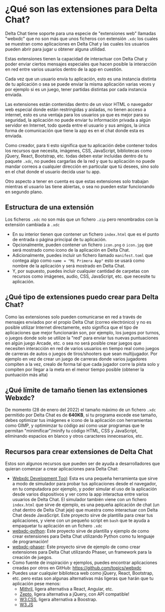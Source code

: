 # ¿Qué son las extensiones para Delta Chat?

Delta Chat tiene soporte para una especie de "extensiones web" llamadas "webxdc" que no son más que unos ficheros con extensión `.xdc` los cuales se muestran como aplicaciones en Delta Chat y las cuales los usuarios pueden abrir para jugar u obtener alguna utilidad.

Estas extensiones tienen la capacidad de interactuar con Delta Chat y poder enviar ciertos mensajes especiales que hacen posible la interacción en red entre varios usuarios dentro de la app en cuestión.

Cada vez que un usuario envía tu aplicación, esto es una instancia distinta de tu aplicación o sea se puede enviar la misma aplicación varias veces y por ejemplo si es un juego, tener partidas distintas por cada instancia enviada.

Las extensiones están contenidas dentro de un visor HTML o navegador web especial donde están restringidas y aisladas, no tienen acceso a internet, esto es una ventaja para los usuarios ya que es mejor para su seguridad, la aplicación no puede enviar tu información privada a algún servidor en Internet, todo queda entre el usuario y sus amigos, la única forma de comunicación que tiene la app es en el chat donde esta es enviada.

Como creador, para ti esto significa que tu aplicación debe contener todos los recursos que necesita, imágenes, CSS, JavaScript, bibliotecas como jQuery, React, Bootstrap, etc. todas deben estar incluidas dentro de tu paquete `.xdc`, no puedes cargarlas de la red y que tu aplicación no puede mandar correos a cualquier dirección en particular que tú desees, sino solo en el chat donde el usuario decida usar tu app.

Otro aspecto a tener en cuenta es que estas extensiones solo trabajan mientras el usuario las tiene abiertas, o sea no pueden estar funcionando en segundo plano.

## Estructura de una extensión

Los ficheros `.xdc` no son más que un fichero `.zip` pero renombrados con la extensión cambiada a `.xdc`
* En su interior tienen que contener un fichero `index.html` que es el punto de entrada o página principal de tu aplicación.
* Opcionalmente, pueden contener un fichero `icon.png` o `icon.jpg` que será mostrado como icono de la aplicación en Delta Chat.
* Adicionalmente, puedes incluir un fichero llamado `manifest.toml` que contega algo como `name = "Mi Primera App"` esto se usará como nombre de la aplicación y será mostrado en Delta Chat.
* Y, por supuesto, puedes incluir cualquier cantidad de carpetas con recursos como imágenes, audio, CSS, JavaScript, etc. que necesite tu aplicación.

## ¿Qué tipo de extensiones puedo crear para Delta Chat?

Como las extensiones solo pueden comunicarse en red a través de mensajes enviados por el propio Delta Chat (correo electrónico) y no es posible utilizar Internet directamente, esto significa que el tipo de aplicaciones que mejor funcionarán son, por ejemplo, los juegos por turnos, o juegos donde solo se utilize la "red" para enviar tus nuevas puntuaciones en algún juego Arcade, etc. o sea no será posible crear juegos que necesiten interacción en red de varios usuarios en tiempo real como juegos de carreras de autos o juegos de tiros/shooters que sean multijugador. Por ejemplo en vez de crear un juego de carreras donde varios jugadores compiten a la vez, crealo de forma tal que cada jugador corre la pista solo y compiten por llegar a la meta en el menor tiempo posible (obtener la puntuación más alta)

## ¿Qué límite de tamaño tienen las extensiones Webxdc?

De momento (28 de enero del 2022) el tamaño máximo de un fichero `.xdc` permitido por Delta Chat es de **640KB**, si tu programa excede ese tamaño, debes optimizar tus imágenes e ícono de la aplicación con herramientas como GIMP, y optimimzar tu código así como usar programas que te permitan "minimificar"/minify tu código HTML, CSS y JavaScript, eliminando espacios en blanco y otros caracteres innecesarios, etc.

## Recursos para crear extensiones de Delta Chat

Estos son algunos recursos que pueden ser de ayuda a desarrolladores que
quieran comenzar a crear aplicaciones para Delta Chat:

* [Webxdc Development Tool](https://github.com/deltachat/webxdc-dev): Esta es una pequeña herramienta que sirve a modo de simulador para probar tus aplicaciones desde el navegador, en tu computadora por ejemplo, y poder simular el uso de la aplicación desde varios dispositivos y ver como la app interactua entre varios usuarios de Delta Chat. El simulador también viene con un fichero `index.html` que sirve de ejemplo, es una pequeña aplicación de chat (un chat dentro de Delta Chat jeje) que muestra como interactuar con Delta Chat desde JavaScript. Este proyecto sirve de plantilla para crear tus aplicaciones, y viene con un pequeño script en `bash` que te ayuda a empaquetar tu aplicación en un fichero `.xdc`
* [webxdc-python](https://github.com/adbenitez/webxdc-python): Este proyecto sirve de plantilla y ejemplo de como crear extensiones para Delta Chat utilizando Python como tu lenguaje de programación!
* [webxdc-phaser](https://github.com/adbenitez/webxdc-phaser): Este proyecto sirve de ejemplo de como crear extensiones para Delta Chat utilizando Phaser, un framework para la creación de juegos.
* Como fuente de inspiración y ejemplos, puedes encontrar aplicaciones creadas por otros en GitHub: https://github.com/topics/webxdc
* Puedes usar cualquier biblioteca web como jQuery, React, Bootstrap, etc. pero estas son algunas alternativas más ligeras que harán que tu aplicación pese menos:
  - [Mithril](https://mithril.js.org/), ligera alternativa a React, Angular, etc.
  - [Zepto](https://zeptojs.com/), ligera alternativa a jQuery, con API compatible!
  - [W3.CSS](https://www.w3schools.com/w3css/), ligera alternativa a Boostrap.
  - [W3.JS](https://www.w3schools.com/w3js/)
